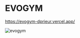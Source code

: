 # EVOGYM

https://evogym-dprieur.vercel.app/

![evogym](https://user-images.githubusercontent.com/106694506/210263426-b143b62b-ab9e-4229-b98b-e08cb14ee33f.jpg)
